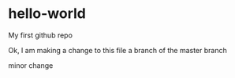 # hello-world
My first github repo


Ok, I am making a change to this file a branch of the master branch

minor change
